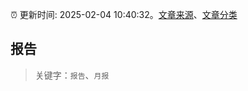 :alarm_clock: 更新时间: 2025-02-04 10:40:32。[文章来源](/README.md)、[文章分类](/TAGS.md)

## 报告


> 关键字：`报告`、`月报`



